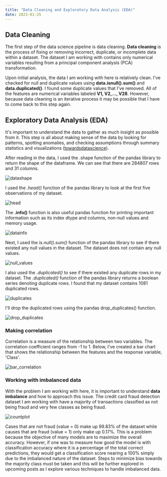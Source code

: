 ```yaml
--- 
title: "Data Cleaning and Exploratory Data Analysis (EDA)"
date: 2023-01-25
---
```


## Data Cleaning
The first step of the data science pipeline is data cleaning. **Data cleaning** is the process of fixing or removing incorrect, duplicate, or incomplete data within a dataset. The dataset I am working with contains only numerical variables resulting from a principal component analysis (PCA) transformation.

Upon initial analysis, the data I am working with here is relatively clean. I've checked for null and duplicate values using **data.isnull().sum()** and **data.duplicated()**. I found some duplicate values that I've removed. All of the features are numerical variables labeled **V1, V2,..., V28**. However, because data cleaning is an iterative process it may be possible that I have to come back to this step again.

## Exploratory Data Analysis (EDA)
It's important to understand the data to gather as much insight as possible from it. This step is all about making sense of the data by looking for patterns, spotting anomalies, and checking assumptions through summary statistics and visualizations ([towardsdatascience](https://towardsdatascience.com/exploratory-data-analysis-8fc1cb20fd15)). 

After reading in the data, I used the .shape function of the pandas library to return the shape of the dataframe. We can see that there are 284807 rows and 31 columns. 

![datashape](https://user-images.githubusercontent.com/86743951/215136138-7f1a73b0-2ce0-4473-a3be-2157d6bf219f.png)

I used the *.head()* function of the pandas library to look at the first five observations of my dataset. 

![head](https://user-images.githubusercontent.com/86743951/214944882-7877bba7-3458-4de6-8bd7-3e98fd4761cb.png)


The **.info()** function is also useful pandas function for printing important information such as its index dtype and columns, non-null values and memory usage.

![datainfo](https://user-images.githubusercontent.com/86743951/215006655-682f7a9b-632b-4d45-895e-bbef744514e1.png)


Next, I used the *is.null().sum()* function of the pandas library to see if there existed any null values in the dataset. The dataset does not contain any null values.

![null_values](https://user-images.githubusercontent.com/86743951/215003746-1351832a-c590-4fb7-b0e0-723957f149c6.png)

I also used the *.duplicated()* to see if there existed any duplicate rows in my dataset. The *.duplicated()* function of the pandas library returns a boolean series denoting duplicate rows. I found that my dataset contains 1081 duplicated rows. 

![duplicates](https://user-images.githubusercontent.com/86743951/215144874-93d46864-71d0-40a3-ad48-e42dd7f54fac.png)

I'll drop the duplicated rows using the pandas drop_duplicates() function.

![drop_duplicates](https://user-images.githubusercontent.com/86743951/215145698-ac4c8bfd-4eff-4def-aee9-c8dcf5c436eb.png)


### Making correlation

Correlation is a measure of the relationship between two variables. The correlation coefficient ranges from -1 to 1. Below, I've created a bar chart that shows the relationship between the features and the response variable, 'Class'. 

![bar_correlation](https://user-images.githubusercontent.com/86743951/215149758-b0de3e19-a161-4db7-a86e-c51e364813a6.png)


### Working with imbalanced data
With the problem I am working with here, it is important to understand **data imbalance** and how to approach this issue. The credit card fraud detection dataset I am working with have a majority of transactions classified as not being fraud and very few classes as being fraud. 


![countplot](https://user-images.githubusercontent.com/86743951/215146610-a57415ca-7c73-443b-a08f-dce59e622284.png)


Cases that are not fraud (value = 0) make up 99.83% of the dataset while causes that are fraud (value = 1) only make up 0.17%. This is a problem because the objective of many models are to maximize the overall accuracy. However, if one was to measure how good the model is with classification accuracy where it is a percentage of the total correct predictions, they would get a classification score nearing a 100% simply due to the imbalanced nature of the dataset. Steps to minimize bias towards the majority class must be taken and this will be further explored in upcoming posts as I explore various techniques to handle imbalanced data.












